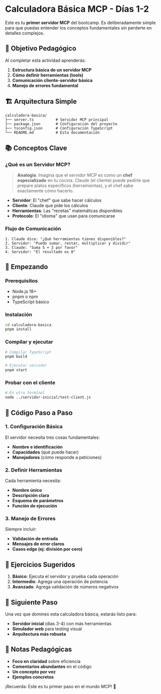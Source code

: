 # Calculadora Básica MCP - Días 1-2

Este es tu **primer servidor MCP** del bootcamp. Es deliberadamente simple para que puedas entender
los conceptos fundamentales sin perderte en detalles complejos.

## 🎯 Objetivo Pedagógico

Al completar esta actividad aprenderás:

1. **Estructura básica de un servidor MCP**
2. **Cómo definir herramientas (tools)**
3. **Comunicación cliente-servidor básica**
4. **Manejo de errores fundamental**

## 🏗️ Arquitectura Simple

```text
calculadora-basica/
├── server.ts          # Servidor MCP principal
├── package.json       # Configuración del proyecto
├── tsconfig.json      # Configuración TypeScript
└── README.md          # Esta documentación
```

## 📚 Conceptos Clave

### ¿Qué es un Servidor MCP?

> **Analogía**: Imagina que el servidor MCP es como un **chef especializado** en tu cocina. Claude
> (el cliente) puede pedirle que prepare platos específicos (herramientas), y el chef sabe
> exactamente cómo hacerlo.

- **Servidor**: El "chef" que sabe hacer cálculos
- **Cliente**: Claude que pide los cálculos
- **Herramientas**: Las "recetas" matemáticas disponibles
- **Protocolo**: El "idioma" que usan para comunicarse

### Flujo de Comunicación

```text
1. Claude dice: "¿Qué herramientas tienes disponibles?"
2. Servidor: "Puedo sumar, restar, multiplicar y dividir"
3. Claude: "Suma 5 + 3 por favor"
4. Servidor: "El resultado es 8"
```

## 🚀 Empezando

### Prerequisitos

- Node.js 18+
- pnpm o npm
- TypeScript básico

### Instalación

```bash
cd calculadora-basica
pnpm install
```

### Compilar y ejecutar

```bash
# Compilar TypeScript
pnpm build

# Ejecutar servidor
pnpm start
```

### Probar con el cliente

```bash
# En otra terminal
node ../servidor-inicial/test-client.js
```

## 📖 Código Paso a Paso

### 1. Configuración Básica

El servidor necesita tres cosas fundamentales:

- **Nombre e identificación**
- **Capacidades** (qué puede hacer)
- **Manejadores** (cómo responde a peticiones)

### 2. Definir Herramientas

Cada herramienta necesita:

- **Nombre único**
- **Descripción clara**
- **Esquema de parámetros**
- **Función de ejecución**

### 3. Manejo de Errores

Siempre incluir:

- **Validación de entrada**
- **Mensajes de error claros**
- **Casos edge (ej: división por cero)**

## 🎯 Ejercicios Sugeridos

1. **Básico**: Ejecuta el servidor y prueba cada operación
2. **Intermedio**: Agrega una operación de potencia
3. **Avanzado**: Agrega validación de números negativos

## 🔄 Siguiente Paso

Una vez que domines esta calculadora básica, estarás listo para:

- **Servidor inicial** (días 3-4) con más herramientas
- **Simulador web** para testing visual
- **Arquitectura más robusta**

## 📝 Notas Pedagógicas

- **Foco en claridad** sobre eficiencia
- **Comentarios abundantes** en el código
- **Un concepto por vez**
- **Ejemplos concretos**

¡Recuerda: Este es tu primer paso en el mundo MCP! 🎉
